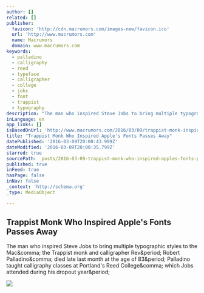 ```yaml
---
author: []
related: []
publisher:
  favicon: 'http://cdn.macrumors.com/images-new/favicon.ico'
  url: 'http://www.macrumors.com'
  name: Macrumors
  domain: www.macrumors.com
keywords:
  - palladino
  - calligraphy
  - reed
  - typeface
  - calligrapher
  - college
  - jobs
  - font
  - trappist
  - typography
description: "The man who inspired Steve Jobs to bring multiple typographic styles to the Mac, the Trappist monk and calligrapher Rev. Robert Palladino, died late last month at the age of 83. Palladino taught calligraphy classes at Portland's Reed College, which Jobs attended during his dropout year."
inLanguage: en
app_links: []
isBasedOnUrl: 'http://www.macrumors.com/2016/03/09/trappist-monk-inspired-apple-fonts-dies/'
title: "Trappist Monk Who Inspired Apple's Fonts Passes Away"
datePublished: '2016-03-09T20:00:43.999Z'
dateModified: '2016-03-09T20:00:35.799Z'
starred: true
sourcePath: _posts/2016-03-09-trappist-monk-who-inspired-apples-fonts-passes-away.md
published: true
inFeed: true
hasPage: false
inNav: false
_context: 'http://schema.org'
_type: MediaObject

---
```

<article style=""><h1>Trappist Monk Who Inspired Apple's Fonts Passes Away</h1><p>The man who inspired Steve Jobs to bring multiple typographic styles to the Mac&amp;comma; the Trappist monk and calligrapher Rev&amp;period; Robert Palladino&amp;comma; died late last month at the age of 83&amp;period; Palladino taught calligraphy classes at Portland's Reed College&amp;comma; which Jobs attended during his dropout year&amp;period;</p><img src="http://cdn.macrumors.com/article-new/2016/03/imrs.php_-800x554.jpeg?retina" /></article>